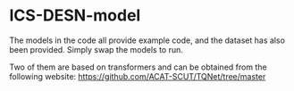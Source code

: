 # ICS-DESN-model

The models in the code all provide example code, and the dataset has also been provided. Simply swap the models to run.

Two of them are based on transformers and can be obtained from the following website: https://github.com/ACAT-SCUT/TQNet/tree/master

